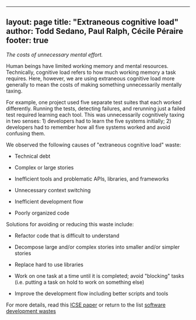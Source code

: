  ---
 layout: page
 title: "Extraneous cognitive load"
 author: Todd Sedano, Paul Ralph, Cécile Péraire
 footer: true 
 ---
 
 *The costs of unnecessary mental effort.*
 
 Human beings have limited working memory and mental resources. Technically, cognitive load refers to how much working memory a task requires. Here, however, we are using extraneous cognitive load more generally to mean the costs of making something unnecessarily mentally taxing.
 
 For example, one project used five separate test suites that each worked differently. Running the tests, detecting failures, and rerunning just a failed test required learning each tool. This was unnecessarily cognitively taxing in two senses: 1) developers had to learn the five systems initially; 2) developers had to remember how all five systems worked and avoid confusing them.
 
 We observed the following causes of "extraneous cognitive load" waste:
 
 * Technical debt
 
 * Complex or large stories
 
 * Inefficient tools and problematic APIs, libraries, and frameworks
 
 * Unnecessary context switching
 
 * Inefficient development flow
 
 * Poorly organized code
 
 Solutions for avoiding or reducing this waste include:
 
 * Refactor code that is difficult to understand
 
 * Decompose large and/or complex stories into smaller and/or simpler stories
 
 * Replace hard to use libraries
 
 * Work on one task at a time until it is completed; avoid "blocking" tasks (i.e. putting a task on hold to work on something else)
 
 * Improve the development flow including better scripts and tools

For more details, read this [ICSE paper](https://www.researchgate.net/publication/313360479_Software_Development_Waste) or return to the list [software development wastes](index)
